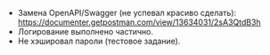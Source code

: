 - Замена OpenAPI/Swagger (не успевал красиво сделать): https://documenter.getpostman.com/view/13634031/2sA3QtdB3h
- Логирование выполнено частично.
- Не хэшировал пароли (тестовое задание).
